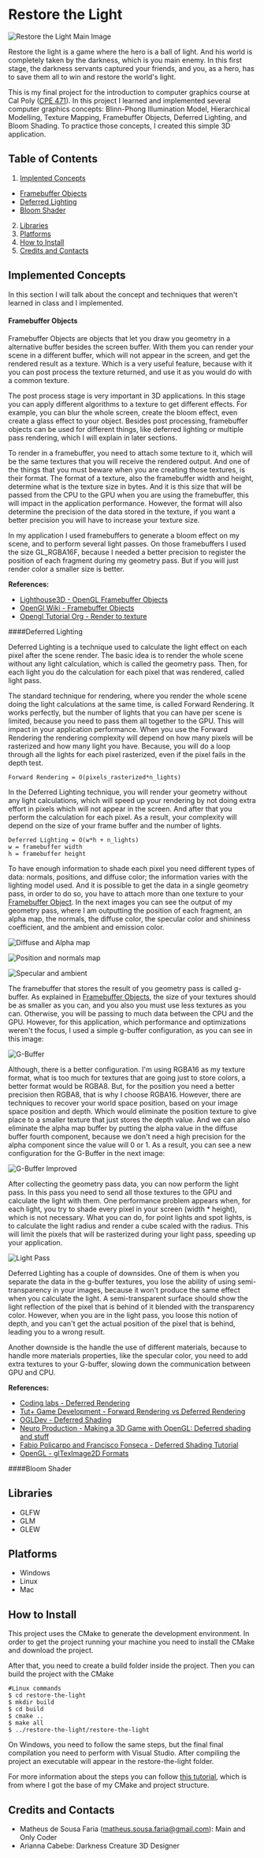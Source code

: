 Restore the Light
=================
![Restore the Light Main Image](/screenshots/main.jpg)

Restore the light is a game where the hero is a ball of light. And his world is completely taken by the darkness, which is you main enemy. In this first stage, the darkness servants captured your friends, and you, as a hero, has to save them all to win and restore the world's light.

This is my final project for the introduction to computer graphics course at Cal Poly ([CPE 471]). In this project I learned and implemented several computer graphics concepts: Blinn-Phong Illumination Model, Hierarchical Modelling, Texture Mapping, Framebuffer Objects, Deferred Lighting, and Bloom Shading. To practice those concepts, I created this simple 3D application.

Table of Contents
-----------------
1. [Implented Concepts]
  - [Framebuffer Objects]
  - [Deferred Lighting]
  - [Bloom Shader]
2. [Libraries]
3. [Platforms]
4. [How to Install]
5. [Credits and Contacts]

Implemented Concepts
--------------------

In this section I will talk about the concept and techniques that weren't learned in class and I implemented.

#### Framebuffer Objects
Framebuffer Objects are objects that let you draw you geometry in a alternative buffer besides the screen buffer. With them you can render your scene in a different buffer, which will not appear in the screen, and get the rendered result as a texture. Which is a very useful feature, because with it you can post process the texture returned, and use it as you would do with a common texture. 

The post process stage is very important in 3D applications. In this stage you can apply different algorithms to a texture to get different effects. For example, you can blur the whole screen, create the bloom effect, even create a glass effect to your object. Besides post processing, framebuffer objects can be used for different things, like deferred lighting or multiple pass rendering, which I will explain in later sections.

To render in a framebuffer, you need to attach some texture to it, which will be the same textures that you will receive the rendered output. And one of the things that you must beware when you are creating those textures, is their format. The format of a texture, also the framebuffer width and height, determine what is the texture size in bytes. And it is this size that will be passed from the CPU to the GPU when you are using the framebuffer, this will impact in the application performance. However, the format will also determine the precision of the data stored in the texture, if you want a better precision you will have to increase your texture size.

In my application I used framebuffers to generate a bloom effect on my scene, and to perform several light passes. On those framebuffers I used the size GL_RGBA16F, because I needed a better precision to register the position of each fragment during my geometry pass. But if you will just render color a smaller size is better.

**References:**
- [Lighthouse3D - OpenGL Framebuffer Objects]
- [OpenGl Wiki - Framebuffer Objects]
- [Opengl Tutorial Org - Render to texture]

####Deferred Lighting

Deferred Lighting is a technique used to calculate the light effect on each pixel after the scene render. The basic idea is to render the whole scene without any light calculation, which is called the geometry pass. Then, for each light you do the calculation for each pixel that was rendered, called light pass. 

The standard technique for rendering, where you render the whole scene doing the light calculations at the same time, is called Forward Rendering. It works perfectly, but the number of lights that you can have per scene is limited, because you need to pass them all together to the GPU. This will impact in your application performance. When you use the Forward Rendering the rendering complexity will depend on how many pixels will be rasterized and how many light you have. Because, you will do a loop through all the lights for each pixel rasterized, even if the pixel fails in the depth test.

```
Forward Rendering = O(pixels_rasterized*n_lights)
```

In the Deferred Lighting technique, you will render your geometry without any light calculations, which will speed up your rendering by not doing extra effort in pixels which will not appear in the screen. And after that you perform the calculation for each pixel. As a result, your complexity will depend on the size of your frame buffer and the number of lights.

```
Deferred Lighting = O(w*h + n_lights)
w = framebuffer width
h = framebuffer height
```

To have enough information to shade each pixel you need different types of data: normals, positions, and diffuse color; the information varies with the lighting model used. And it is possible to get the data in a single geometry pass, in order to do so, you have to attach more than one texture to your [Framebuffer Object]. In the next images you can see the output of my geometry pass, where I am outputting the position of each fragment, an alpha map, the normals, the diffuse color, the specular color and shininess coefficient, and the ambient and emission color.

![Diffuse and Alpha map](/screenshots/diffuse-and-alpha.jpg)

![Position and normals map](/screenshots/position-and-normals.jpg)

![Specular and ambient](/screenshots/specular-and-ambient.jpg)

The framebuffer that stores the result of you geometry pass is called g-buffer. As explained in [Framebuffer Objects], the size of your textures should be as smaller as you can, and you also you must use less textures as you can. Otherwise, you will be passing to much data between the CPU and the GPU. However, for this application, which performance and optimizations weren't the focus, I used a simple g-buffer configuration, as you can see in this image:

![G-Buffer](/screenshots/g-buffer.jpg)

Although, there is a better configuration. I'm using RGBA16 as my texture format, what is too much for textures that are going just to store colors, a better format would be RGBA8. But, for the position you need a better precision then RGBA8, that is why I choose RGBA16. However, there are techniques to recover your world space position, based on your image space position and depth. Which would eliminate the position texture to give place to a smaller texture that just stores the depth value. And we can also eliminate the alpha map buffer by putting the alpha value in the diffuse buffer fourth component, because we don't need a high precision for the alpha component since the value will 0 or 1. As a result, you can see a new configuration for the G-Buffer in the next image:

![G-Buffer Improved](/screenshots/better-g-buffer.jpg)

After collecting the geometry pass data, you can now perform the light pass. In this pass you need to send all those textures to the GPU and calculate the light with them. One performance problem appears when, for each light, you try to shade every pixel in your screen (width * height), which is not necessary. What you can do, for point lights and spot lights, is to calculate the light radius and render a cube scaled with the radius. This will limit the pixels that will be rasterized during your light pass, speeding up your application.

![Light Pass](/screenshots/light-pass.jpg)

Deferred Lighting has a couple of downsides. One of them is when you separate the data in the g-buffer textures, you lose the ability of using semi-transparency in your images, because it won't produce the same effect when you calculate the light. A semi-transparent surface should show the light reflection of the pixel that is behind of it blended with the transparency color. However, when you are in the light pass, you loose this notion of depth, and you can't get the actual position of the pixel that is behind, leading you to a wrong result.

Another downside is the handle the use of different materials, because to handle more materials properties, like the specular color, you need to add extra textures to your G-buffer, slowing down the communication between GPU and CPU.


**References:**
- [Coding labs - Deferred Rendering]
- [Tut+ Game Development - Forward Rendering vs Deferred Rendering]
- [OGLDev - Deferred Shading]
- [Neuro Production - Making a 3D Game with OpenGL: Deferred shading and stuff]
- [Fabio Policarpo and Francisco Fonseca - Deferred Shading Tutorial]
- [OpenGL - glTexImage2D Formats]


####Bloom Shader


Libraries
---------
- GLFW
- GLM
- GLEW
 
Platforms
----------

- Windows
- Linux
- Mac

How to Install
--------------
This project uses the CMake to generate the development environment. In order to get the project running your machine you need to install the CMake and download the project.

After that, you need to create a build folder inside the project. Then you can build the project with the CMake

```
#Linux commands
$ cd restore-the-light
$ mkdir build
$ cd build
$ cmake ..
$ make all
$ ../restore-the-light/restore-the-light
```

On Windows, you need to follow the same steps, but the final final compilation you need to perform with Visual Studio. After compiling the project an executable will appear in the restore-the-light folder.

For more information about the steps you can follow [this tutorial](http://www.opengl-tutorial.org/beginners-tutorials/tutorial-1-opening-a-window/), which is from where I got the base of my CMake and project structure.

Credits and Contacts
-------------------
- Matheus de Sousa Faria (matheus.sousa.faria@gmail.com): Main and Only Coder
- Arianna Cabebe: Darkness Creature 3D Designer



[Framebuffer Objects]:#framebuffer-objects
[Framebuffer Object]:#framebuffer-objects
[Implented Concepts]:#implemented-concepts
[Deferred Lighting]:#deferred-lighting
[Bloom Shader]:#bloom-shader
[Libraries]:#libraries
[Platforms]:#platforms
[How to Install]:#how-to-install
[Credits and Contacts]:#credits-and-contacts
[CPE 471]:http://users.csc.calpoly.edu/~zwood/teaching/csc471/csc471.html
[Lighthouse3D - OpenGL Framebuffer Objects]:http://www.lighthouse3d.com/tutorials/opengl-short-tutorials/opengl_framebuffer_objects/
[OpenGl Wiki - Framebuffer Objects]:https://www.opengl.org/wiki/Framebuffer_Object
[Opengl Tutorial Org - Render to texture]:http://www.opengl-tutorial.org/intermediate-tutorials/tutorial-14-render-to-texture/
[Make project Tutorial]:http://www.opengl-tutorial.org/beginners-tutorials/tutorial-1-opening-a-window/
[Coding labs - Deferred Rendering]:http://www.codinglabs.net/tutorial_simple_def_rendering.aspx
[Tut+ Game Development - Forward Rendering vs Deferred Rendering]:http://gamedevelopment.tutsplus.com/articles/forward-rendering-vs-deferred-rendering--gamedev-12342
[OGLDev - Deferred Shading]:http://ogldev.atspace.co.uk/www/tutorial35/tutorial35.html
[Neuro Production - Making a 3D Game with OpenGL: Deferred shading and stuff]:http://www.neuroproductions.be/opengl/making-a-3d-game-with-opengl-deferred-shading-and-stuff/
[Fabio Policarpo and Francisco Fonseca - Deferred Shading Tutorial]:http://gamedevs.org/uploads/deferred-shading-tutorial.pdf
[OpenGL - glTexImage2D Formats]:https://www.opengl.org/sdk/docs/man/html/glTexImage2D.xhtml
